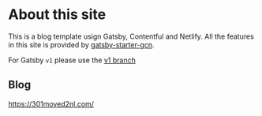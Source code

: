 # About this site

This is a blog template usign Gatsby, Contentful and Netlify.
All the features in this site is provided by [gatsby-starter-gcn](https://github.com/ryanwiemer/gatsby-starter-gcn).

For Gatsby `v1` please use the [v1 branch](https://github.com/ryanwiemer/gatsby-starter-gcn/tree/v1)

## Blog

https://301moved2nl.com/

